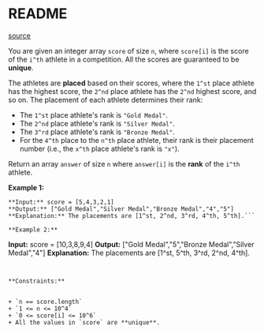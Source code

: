 # README #
[source](https://leetcode.com/problems/relative-ranks/)

You are given an integer array `score` of size `n`, where `score[i]` is the score of the `i^th` athlete in a competition. All the scores are guaranteed to be **unique**.

The athletes are **placed** based on their scores, where the `1^st` place athlete has the highest score, the `2^nd` place athlete has the `2^nd` highest score, and so on. The placement of each athlete determines their rank:


+ The `1^st` place athlete's rank is `"Gold Medal"`.
+ The `2^nd` place athlete's rank is `"Silver Medal"`.
+ The `3^rd` place athlete's rank is `"Bronze Medal"`.
+ For the `4^th` place to the `n^th` place athlete, their rank is their placement number (i.e., the `x^th` place athlete's rank is `"x"`).


Return an array `answer` of size `n` where `answer[i]` is the **rank** of the `i^th` athlete.


**Example 1:**

```
**Input:** score = [5,4,3,2,1]
**Output:** ["Gold Medal","Silver Medal","Bronze Medal","4","5"]
**Explanation:** The placements are [1^st, 2^nd, 3^rd, 4^th, 5^th].```

**Example 2:**

```
**Input:** score = [10,3,8,9,4]
**Output:** ["Gold Medal","5","Bronze Medal","Silver Medal","4"]
**Explanation:** The placements are [1^st, 5^th, 3^rd, 2^nd, 4^th].

```


**Constraints:**


+ `n == score.length`
+ `1 <= n <= 10^4`
+ `0 <= score[i] <= 10^6`
+ All the values in `score` are **unique**.


